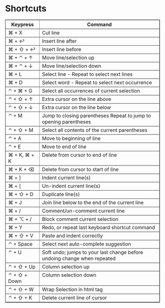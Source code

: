 # Shortcuts


<table border="1" class="docutils">
<colgroup>
<col width="22%" />
<col width="78%" />
</colgroup>
<thead valign="bottom">
<tr class="row-odd"><th class="head">Keypress</th>
<th class="head">Command</th>
</tr>
</thead>
<tbody valign="top">
<tr class="row-even"><td>⌘ + X</td>
<td>Cut line</td>
</tr>
<tr class="row-odd"><td>⌘ + ↩</td>
<td>Insert line after</td>
</tr>
<tr class="row-even"><td>⌘ + ⇧ + ↩</td>
<td>Insert line before</td>
</tr>
<tr class="row-odd"><td>⌘ + ⌃ + ↑</td>
<td>Move line/selection up</td>
</tr>
<tr class="row-even"><td>⌘ + ⌃ + ↓</td>
<td>Move line/selection down</td>
</tr>
<tr class="row-odd"><td>⌘ + L</td>
<td>Select line - Repeat to select next lines</td>
</tr>
<tr class="row-even"><td>⌘ + D</td>
<td>Select word - Repeat to select next occurrence</td>
</tr>
<tr class="row-odd"><td>⌃ + ⌘ + G</td>
<td>Select all occurrences of current selection</td>
</tr>
<tr class="row-even"><td>⌃ + ⇧ + ↑</td>
<td>Extra cursor on the line above</td>
</tr>
<tr class="row-odd"><td>⌃ + ⇧ + ↓</td>
<td>Extra cursor on the line below</td>
</tr>
<tr class="row-even"><td>⌃ + M</td>
<td>Jump to closing parentheses
Repeat to jump to opening parentheses</td>
</tr>
<tr class="row-odd"><td>⌃ + ⇧ + M</td>
<td>Select all contents of the current parentheses</td>
</tr>
<tr class="row-even"><td>⌃ + A</td>
<td>Move to beginning of line</td>
</tr>
<tr class="row-odd"><td>⌃ + E</td>
<td>Move to end of line</td>
</tr>
<tr class="row-even"><td>⌘ + K, ⌘ + K</td>
<td>Delete from cursor to end of line</td>
</tr>
<tr class="row-odd"><td>⌘ + K + ⌫</td>
<td>Delete from cursor to start of line</td>
</tr>
<tr class="row-even"><td>⌘ + ]</td>
<td>Indent current line(s)</td>
</tr>
<tr class="row-odd"><td>⌘ + [</td>
<td>Un-indent current line(s)</td>
</tr>
<tr class="row-even"><td>⌘ + ⇧ + D</td>
<td>Duplicate line(s)</td>
</tr>
<tr class="row-odd"><td>⌘ + J</td>
<td>Join line below to the end of the current line</td>
</tr>
<tr class="row-even"><td>⌘ + /</td>
<td>Comment/un-comment current line</td>
</tr>
<tr class="row-odd"><td>⌘ + ⌥ + /</td>
<td>Block comment current selection</td>
</tr>
<tr class="row-even"><td>⌘ + Y</td>
<td>Redo, or repeat last keyboard shortcut command</td>
</tr>
<tr class="row-odd"><td>⌘ + ⇧ + V</td>
<td>Paste and indent correctly</td>
</tr>
<tr class="row-even"><td>⌃ + Space</td>
<td>Select next auto-complete suggestion</td>
</tr>
<tr class="row-odd"><td>⌃ + U</td>
<td>Soft undo; jumps to your last change before
undoing change when repeated</td>
</tr>
<tr class="row-even"><td>⌃ + ⇧ + Up</td>
<td>Column selection up</td>
</tr>
<tr class="row-odd"><td>⌃ + ⇧ + Down</td>
<td>Column selection down</td>
</tr>
<tr class="row-even"><td>⌃ + ⇧ +  W</td>
<td>Wrap  Selection in html tag</td>
</tr>
<tr class="row-odd"><td>⌃ + ⇧ +  K</td>
<td>Delete current line of cursor</td>
</tr>
</tbody>
</table>


<!-- ### Sublime
```
⌘ | X
⌘ | ↩
⌘ | ⇧ | ↩
⌘ | ⌃ | ↕

``` -->
<!-- ⌥ Option | ⇧ Shift |

↑
↓
→
←
↔
↕
^
 -->
